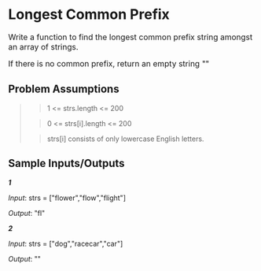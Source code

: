 # Longest Common Prefix
<font size = "3">
Write a function to find the longest common prefix string amongst an array of strings.

If there is no common prefix, return an empty string ""
</font>

## Problem Assumptions
>>1 <= strs.length <= 200
>
>>0 <= strs[i].length <= 200
>
>>strs[i] consists of only lowercase English letters.

## Sample Inputs/Outputs

***1*** 

*Input*: strs = ["flower","flow","flight"]

*Output*: "fl"

***2***

*Input*: strs = ["dog","racecar","car"]

*Output*: ""
